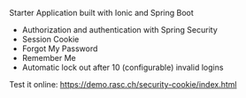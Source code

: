 Starter Application built with Ionic and Spring Boot

   * Authorization and authentication with Spring Security
   * Session Cookie
   * Forgot My Password   
   * Remember Me
   * Automatic lock out after 10 (configurable) invalid logins
   

Test it online: https://demo.rasc.ch/security-cookie/index.html

